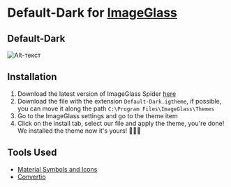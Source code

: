 # <b>Default-Dark for [ImageGlass](https://imageglass.org/)</b>

## Default-Dark
![Alt-текст](https://github.com/Mosqovlu/Default-Dark/blob/main/preview.jpg?raw=true](https://raw.githubusercontent.com/Mosqovlu/Default-Dark/main/preview.jpg) "Орк")

## Installation
1. Download the latest version of ImageGlass Spider [here](https://imageglass.org/spider)
2. Download the file with the extension `Default-Dark.igtheme`, if possible, you can move it along the path `C:\Program Files\ImageGlass\Themes`
3. Go to the ImageGlass settings and go to the theme item
4. Click on the install tab, select our file and apply the theme, you're done! We installed the theme now it's yours! 🎉🎉🎉

## Tools Used
+ [Material Symbols and Icons](https://fonts.google.com/icons)
+ [Convertio](https://convertio.co/ru/)
